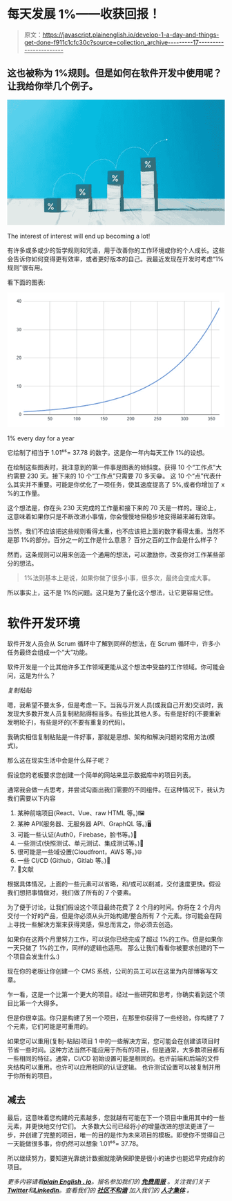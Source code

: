 # 每天发展 1%——收获回报！

> 原文：<https://javascript.plainenglish.io/develop-1-a-day-and-things-get-done-f911c1cfc30c?source=collection_archive---------17----------------------->

## 这也被称为 1%规则。但是如何在软件开发中使用呢？让我给你举几个例子。

![](img/266dd65451ed9ae2cd28156b5925ffca.png)

The interest of interest will end up becoming a lot!

有许多或多或少的哲学规则和咒语，用于改善你的工作环境或你的个人成长。这些会告诉你如何变得更有效率，或者更好版本的自己。我最近发现在开发时考虑“1%规则”很有用。

看下面的图表:

![](img/3f13854c9e0306cc7e94ce25d727e429.png)

1% every day for a year

它绘制了相当于 1.01⁶⁵= 37.78 的数字。这是你一年内每天工作 1%的设想。

在绘制这些图表时，我注意到的第一件事是图表的倾斜度。获得 10 个“工作点”大约需要 230 天。接下来的 10 个“工作点”只需要 70 多天😁。
这 10 个“点”代表什么其实并不重要。可能是你优化了一项任务，使其速度提高了 5%,或者你增加了 x %的工作量。

这个想法是，你在头 230 天完成的工作量和接下来的 70 天是一样的。理论上，这意味着如果你只是不断改进小事情，你会慢慢地但稳步地变得越来越有效率。

当然，我们不应该把这些规则看得太重，也不应该把上面的数字看得太重。当然不是那 1%的部分。百分之一的工作是什么意思？
百分之百的工作会是什么样子？

然而，这条规则可以用来创造一个通用的想法，可以激励你，改变你对工作某些部分的想法。

> 1%法则基本上是说，如果你做了很多小事，很多次，最终会变成大事。

所以事实上，这不是 1%的问题。这只是为了量化这个想法，让它更容易记住。

# 软件开发环境

软件开发人员会从 Scrum 循环中了解到同样的想法，在 Scrum 循环中，许多小任务最终会组成一个“大”功能。

软件开发是一个比其他许多工作领域更能从这个想法中受益的工作领域。你可能会问，这是为什么？

*复制粘贴*

嗯，我希望不要太多，但是考虑一下。当我与开发人员(或我自己开发)交谈时，我发现大多数开发人员复制粘贴得相当多。有些比其他人多。有些是好的(不要重新发明轮子)，有些是坏的(不要有重复的代码)。

我确实相信复制粘贴是一件好事，那就是思想、架构和解决问题的常用方法(模式)。

那么这在现实生活中会是什么样子呢？

假设您的老板要求您创建一个简单的网站来显示数据库中的项目列表。

通常我会做一点思考，并尝试勾画出我们需要的不同组件。在这种情况下，我认为我们需要以下内容

1.  某种前端项目(React、Vue、raw HTML 等。)🖼️
2.  某种 API(服务器、无服务器 API、GraphQL 等。)🖥️
3.  可能一些认证(Auth0，Firebase，脸书等。)🔐
4.  一些测试(快照测试、单元测试、集成测试等。)🧪
5.  很可能是一些域设置(Cloudfront，AWS 等。)🌐
6.  一些 CI/CD (Github，Gitlab 等。)🔁
7.  🧾文献

根据具体情况，上面的一些元素可以省略，和/或可以削减，交付速度更快。假设我们想把事情做对，我们做了所有的 7 个要素。

为了便于讨论，让我们假设这个项目最终花费了 2 个月的时间。你将在 2 个月内交付一个好的产品，但是你必须从头开始构建/整合所有 7 个元素。你可能会在网上寻找一些解决方案来获得灵感，但总而言之，你必须去创造。

如果你在这两个月里努力工作，可以说你已经完成了超过 1%的工作。但是如果你一天只做了 1%的工作，同样的逻辑也适用。
那么让我们看看你被要求创建的下一个项目会发生什么:)

现在你的老板让你创建一个 CMS 系统，公司的员工可以在这里为内部博客写文章。

乍一看，这是一个比第一个更大的项目。经过一些研究和思考，你确实看到这个项目比第一个大得多。

但是你很幸运。你只是构建了另一个项目，在那里你获得了一些经验，你构建了 7 个元素，它们可能是可重用的。

如果您可以重用(复制-粘贴)项目 1 中的一些解决方案，您可能会在创建该项目时节省一些时间。这种方法当然不能应用于所有的项目，但是通常，大多数项目都有一些相同的特征。通常，CI/CD 初始设置可能是相同的。也许前端和后端的文件夹结构可以重用。也许可以应用相同的认证逻辑。
也许测试设置可以被复制并用于你所有的项目。

## 减去

最后，这意味着您构建的元素越多，您就越有可能在下一个项目中重用其中的一些元素，并更快地交付它们。
大多数大公司已经将小的增量改进的想法更进了一步，并创建了完整的项目，唯一的目的是作为未来项目的模板。即使你不觉得自己一天能做很多事，你仍然可以想象 1.01⁶⁵= 37.78。

所以继续努力，要知道光靠统计数据就能确保即使是很小的进步也能迟早完成你的项目。

*更多内容请看*[***plain English . io***](https://plainenglish.io/)*。报名参加我们的* [***免费周报***](http://newsletter.plainenglish.io/) *。关注我们关于*[***Twitter***](https://twitter.com/inPlainEngHQ)*和*[***LinkedIn***](https://www.linkedin.com/company/inplainenglish/)*。查看我们的* [***社区不和谐***](https://discord.gg/GtDtUAvyhW) *加入我们的* [***人才集体***](https://inplainenglish.pallet.com/talent/welcome) *。*